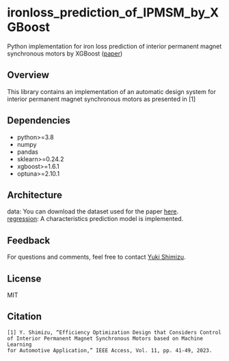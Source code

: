 # ironloss_prediction_of_IPMSM_by_XGBoost

Python implementation for iron loss prediction of interior permanent magnet synchronous motors by XGBoost ([paper](https://ieeexplore.ieee.org/document/10002362))

## Overview
This library contains an implementation of an automatic design system for interior permanent magnet synchronous motors as presented in [1]

## Dependencies
- python>=3.8
- numpy
- pandas
- sklearn>=0.24.2
- xgboost>=1.6.1
- optuna>=2.10.1

## Architecture
data: You can download the dataset used for the paper [here](https://ieee-dataport.org/documents/dataset-iron-losses-ipmsms).  
[regression](/regression.py): A characteristics prediction model is implemented.


## Feedback
For questions and comments, feel free to contact [Yuki Shimizu](yshimizu@fc.ritsumei.ac.jp).

## License
MIT

## Citation
```
[1] Y. Shimizu, “Efficiency Optimization Design that Considers Control 
of Interior Permanent Magnet Synchronous Motors based on Machine Learning 
for Automotive Application,” IEEE Access, Vol. 11, pp. 41-49, 2023.
```

